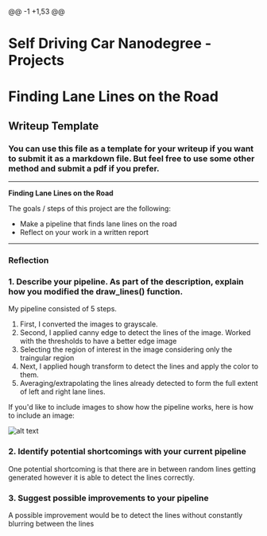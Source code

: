@@ -1 +1,53 @@
# Self Driving Car Nanodegree - Projects
# **Finding Lane Lines on the Road** 

## Writeup Template

### You can use this file as a template for your writeup if you want to submit it as a markdown file. But feel free to use some other method and submit a pdf if you prefer.

---

**Finding Lane Lines on the Road**

The goals / steps of this project are the following:
* Make a pipeline that finds lane lines on the road
* Reflect on your work in a written report


[//]: # (Image References)

[image1]: ./examples/grayscale.jpg "Grayscale"

---

### Reflection

### 1. Describe your pipeline. As part of the description, explain how you modified the draw_lines() function.

My pipeline consisted of 5 steps.
1. First, I converted the images to grayscale.
2. Second, I applied canny edge to detect the lines of the image. Worked with the thresholds to have a better edge image
3. Selecting the region of interest in the image considering only the traingular region
4. Next, I applied hough transform to detect the lines and apply the color to them. 
5. Averaging/extrapolating the lines already detected to form the full extent of left and right lane lines.


If you'd like to include images to show how the pipeline works, here is how to include an image: 

![alt text][image1]


### 2. Identify potential shortcomings with your current pipeline

One potential shortcoming is that there are in between random lines getting generated however it is able to detect the lines correctly.


### 3. Suggest possible improvements to your pipeline

A possible improvement would be to detect the lines without constantly blurring between the lines
